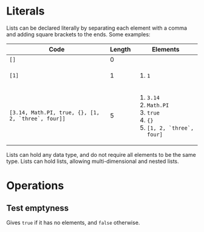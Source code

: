 # Literals

Lists can be declared literally by separating each element with a comma and adding square brackets to the ends. Some examples:

|Code|Length|Elements|
|---|---|---|
|`[]`|0||
|`[1]`|1|<ol><li>`1`</ol>|
|``[3.14, Math.PI, true, {}, [1, 2, `three`, four]]``|5|<ol><li>`3.14`<li>`Math.PI`<li>`true`<li>`{}`<li>``[1, 2, `three`, four]``</ol>|

Lists can hold any data type, and do not require all elements to be the same type. Lists can hold lists, allowing multi-dimensional and nested lists.

# Operations

## Test emptyness

Gives `true` if it has no elements, and `false` otherwise.

